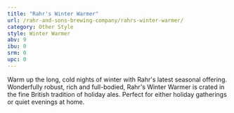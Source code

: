 ```yaml
---
title: "Rahr's Winter Warmer"
url: /rahr-and-sons-brewing-company/rahrs-winter-warmer/
category: Other Style
style: Winter Warmer
abv: 9
ibu: 0
srm: 0
upc: 0
---
```

Warm up the long, cold nights of winter with Rahr's latest seasonal offering. Wonderfully robust, rich and full-bodied, Rahr's Winter Warmer is crated in the fine British tradition of holiday ales. Perfect for either holiday gatherings or quiet evenings at home.
